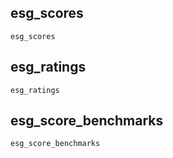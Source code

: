 ## esg\_scores
```@docs
esg_scores
```
## esg\_ratings
```@docs
esg_ratings
```

## esg\_score\_benchmarks
```@docs
esg_score_benchmarks
```
